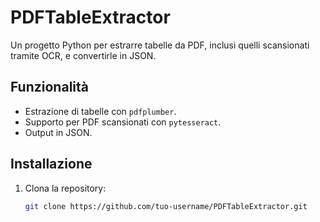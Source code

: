 # PDFTableExtractor

Un progetto Python per estrarre tabelle da PDF, inclusi quelli scansionati tramite OCR, e convertirle in JSON.

## Funzionalità
- Estrazione di tabelle con `pdfplumber`.
- Supporto per PDF scansionati con `pytesseract`.
- Output in JSON.

## Installazione
1. Clona la repository:
   ```bash
   git clone https://github.com/tuo-username/PDFTableExtractor.git
